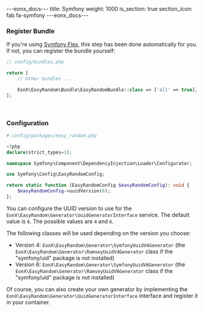 ---eonx_docs---
title: Symfony
weight: 1000
is_section: true
section_icon: fab fa-symfony
---eonx_docs---

### Register Bundle

If you're using [Symfony Flex][1], this step has been done automatically for you. If not, you can register the bundle
yourself:

```php
// config/bundles.php

return [
    // Other bundles ...

    EonX\EasyRandom\Bundle\EasyRandomBundle::class => ['all' => true],
];
```

<br>

### Configuration

```php
# config/packages/easy_random.php

<?php
declare(strict_types=1);

namespace Symfony\Component\DependencyInjection\Loader\Configurator;

use Symfony\Config\EasyRandomConfig;

return static function (EasyRandomConfig $easyRandomConfig): void {
    $easyRandomConfig->uuidVersion(6);
};

```

You can configure the UUID version to use for the `EonX\EasyRandom\Generator\UuidGeneratorInterface` service.
The default value is `6`. The possible values are `4` and `6`.

The following classes will be used depending on the version you choose:

- Version 4: `EonX\EasyRandom\Generator\SymfonyUuidV4Generator` (the `EonX\EasyRandom\Generator\RamseyUuidV4Generator` class if the "symfony/uid" package is not installed)
- Version 6: `EonX\EasyRandom\Generator\SymfonyUuidV6Generator` (the `EonX\EasyRandom\Generator\RamseyUuidV6Generator` class if the "symfony/uid" package is not installed)

Of course, you can also create your own generator by implementing the `EonX\EasyRandom\Generator\UuidGeneratorInterface` interface
and register it in your container.

<br>

[1]: https://symfony.com/doc/current/setup/flex.html

